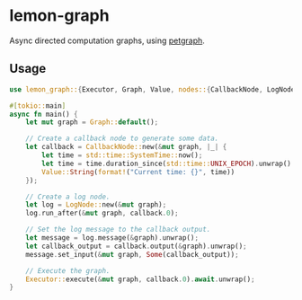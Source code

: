 # lemon-graph

<!-- cargo-rdme start -->

Async directed computation graphs, using [petgraph](https://crates.io/crates/petgraph).

## Usage

```rust
use lemon_graph::{Executor, Graph, Value, nodes::{CallbackNode, LogNode, Node}};

#[tokio::main]
async fn main() {
    let mut graph = Graph::default();

    // Create a callback node to generate some data.
    let callback = CallbackNode::new(&mut graph, |_| {
        let time = std::time::SystemTime::now();
        let time = time.duration_since(std::time::UNIX_EPOCH).unwrap().as_secs();
        Value::String(format!("Current time: {}", time))
    });

    // Create a log node.
    let log = LogNode::new(&mut graph);
    log.run_after(&mut graph, callback.0);

    // Set the log message to the callback output.
    let message = log.message(&graph).unwrap();
    let callback_output = callback.output(&graph).unwrap();
    message.set_input(&mut graph, Some(callback_output));

    // Execute the graph.
    Executor::execute(&mut graph, callback.0).await.unwrap();
}
```

<!-- cargo-rdme end -->
